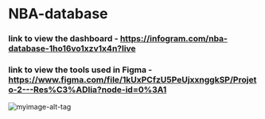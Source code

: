 # NBA-database

### link to view the dashboard - https://infogram.com/nba-database-1ho16vo1xzv1x4n?live

### link to view the tools used in Figma - https://www.figma.com/file/1kUxPCfzU5PeUjxxnggkSP/Projeto-2---Res%C3%ADlia?node-id=0%3A1

![myimage-alt-tag](https://github.com/melissa-lindince/NBA-database/blob/main/dashboard-NBA.png)

